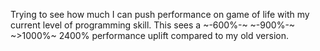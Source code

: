  Trying to see how much I can push performance on game of life with my current level of programming skill. This sees a ~-600%-~ ~-900%-~ ~>1000%~ 2400% performance uplift compared to my old version. 

